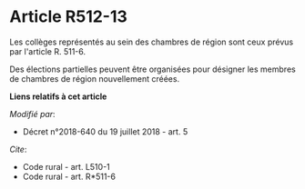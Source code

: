# Article R512-13

Les collèges représentés au sein des chambres de région sont ceux prévus par l'article R. 511-6.

Des élections partielles peuvent être organisées pour désigner les membres de chambres de région nouvellement créées.

**Liens relatifs à cet article**

_Modifié par_:

  - Décret n°2018-640 du 19 juillet 2018 - art. 5

_Cite_:

  - Code rural - art. L510-1
  - Code rural - art. R*511-6
